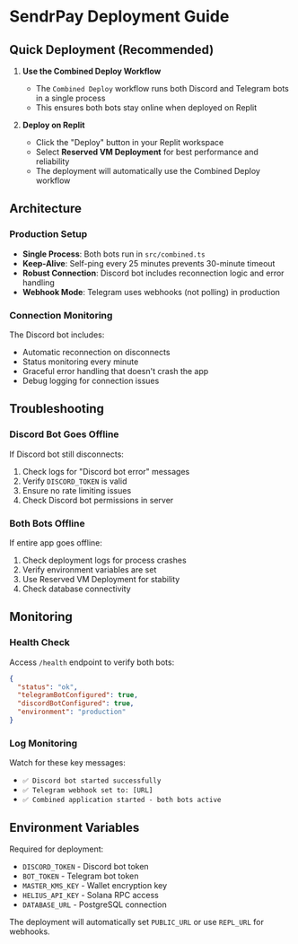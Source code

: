 # SendrPay Deployment Guide

## Quick Deployment (Recommended)

1. **Use the Combined Deploy Workflow**
   - The `Combined Deploy` workflow runs both Discord and Telegram bots in a single process
   - This ensures both bots stay online when deployed on Replit

2. **Deploy on Replit**
   - Click the "Deploy" button in your Replit workspace
   - Select **Reserved VM Deployment** for best performance and reliability
   - The deployment will automatically use the Combined Deploy workflow

## Architecture

### Production Setup
- **Single Process**: Both bots run in `src/combined.ts` 
- **Keep-Alive**: Self-ping every 25 minutes prevents 30-minute timeout
- **Robust Connection**: Discord bot includes reconnection logic and error handling
- **Webhook Mode**: Telegram uses webhooks (not polling) in production

### Connection Monitoring
The Discord bot includes:
- Automatic reconnection on disconnects
- Status monitoring every minute
- Graceful error handling that doesn't crash the app
- Debug logging for connection issues

## Troubleshooting

### Discord Bot Goes Offline
If Discord bot still disconnects:
1. Check logs for "Discord bot error" messages
2. Verify `DISCORD_TOKEN` is valid
3. Ensure no rate limiting issues
4. Check Discord bot permissions in server

### Both Bots Offline
If entire app goes offline:
1. Check deployment logs for process crashes
2. Verify environment variables are set
3. Use Reserved VM Deployment for stability
4. Check database connectivity

## Monitoring

### Health Check
Access `/health` endpoint to verify both bots:
```json
{
  "status": "ok",
  "telegramBotConfigured": true,
  "discordBotConfigured": true,
  "environment": "production"
}
```

### Log Monitoring
Watch for these key messages:
- `✅ Discord bot started successfully`
- `✅ Telegram webhook set to: [URL]`
- `✅ Combined application started - both bots active`

## Environment Variables

Required for deployment:
- `DISCORD_TOKEN` - Discord bot token
- `BOT_TOKEN` - Telegram bot token  
- `MASTER_KMS_KEY` - Wallet encryption key
- `HELIUS_API_KEY` - Solana RPC access
- `DATABASE_URL` - PostgreSQL connection

The deployment will automatically set `PUBLIC_URL` or use `REPL_URL` for webhooks.